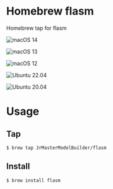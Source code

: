 # Homebrew flasm

Homebrew tap for flasm

![macOS 14](https://github.com/JrMasterModelBuilder/homebrew-flasm/workflows/macOS%2014/badge.svg)

![macOS 13](https://github.com/JrMasterModelBuilder/homebrew-flasm/workflows/macOS%2013/badge.svg)

![macOS 12](https://github.com/JrMasterModelBuilder/homebrew-flasm/workflows/macOS%2012/badge.svg)

![Ubuntu 22.04](https://github.com/JrMasterModelBuilder/homebrew-flasm/workflows/Ubuntu%2022.04/badge.svg)

![Ubuntu 20.04](https://github.com/JrMasterModelBuilder/homebrew-flasm/workflows/Ubuntu%2020.04/badge.svg)


# Usage

## Tap

```
$ brew tap JrMasterModelBuilder/flasm
```

## Install

```
$ brew install flasm
```
